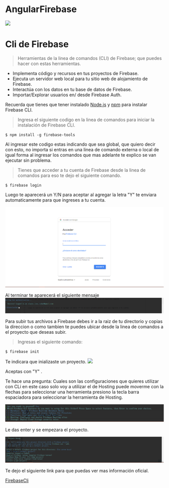 # AngularFirebase

![](src/favicon.ico)




# Cli de Firebase
>Herramientas de la linea de comandos (CLI) de Firebase; que puedes hacer con estas herramientas.

* Implementa código y recursos en tus proyectos de Firebase.
* Ejecuta un servidor web local para tu sitio web de alojamiento de Firebase.
* Interactúa con los datos en tu base de datos de Firebase.
* Importar/Explorar usuarios en/ desde Firebase Auth.

Recuerda que tienes que tener instalado [Node.js](http://nodejs.org/) y [npm](https://npmjs.org/) para instalar Firebase CLI.

>Ingresa el siguiente codigo en la linea de comandos para iniciar la instalación de Firebase CLI.

```
$ npm install -g firebase-tools
```
Al ingresar este codigo estas indicando que sea global, que quiero decir con esto, no importa si entras en una linea de comando externa o local de igual forma al ingresar los comandos que mas adelante te explico se van ejecutar sin problema.


>Tienes que acceder a tu cuenta de Firebase desde la linea de comandos para eso te dejo el siguiente comando.
```
$ firebase login
```
Luego te aparecerá un Y/N para aceptar al agregar la letra "Y" te enviara automaticamente para que ingreses a tu cuenta.

![](imgfirebase/firebaselogin.png)


Al terminar te aparecerá el siguiente mensaje
![](imgfirebase/loginfirebasecompleto.png)

Para subir tus archivos a Firebase debes ir a la raiz de tu directorio y copias la direccion o como tambien te puedes ubicar desde la linea de comandos a el proyecto que deseas subir.

>Ingresas el siguiente comando:
```
$ firebase init
```
Te indicara que inializaste un proyecto.
![](imgfirebase/loginfirebasemensaje.png)


Aceptas con "Y" .

Te hace una pregunta: Cuales son las configuraciones que quieres utilizar con CLi en este caso solo voy a utilizar el de Hosting puede moverme con la flechas para seleccionar una herramienta presiono la tecla barra espaciadora para seleccionar la herramienta de Hosting.

![](imgfirebase/herramienta.png)

Le das enter y se empezara el proyecto.

![](imgfirebase/proceso.png)

Te dejo el siguiente link para que puedas ver mas información oficial.

[FirebaseCli](https://firebase.google.com/docs/cli/)




